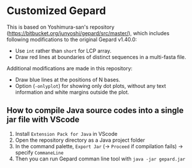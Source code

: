 # Customized Gepard

This is based on Yoshimura-san's repository (https://bitbucket.org/junyoshi/gepard/src/master/), which includes following modifications to the original Gepard v1.40.0:

- Use `int` rather than `short` for LCP array.
- Draw red lines at boundaries of distinct sequences in a multi-fasta file.

Additional modifications are made in this repository:

- Draw blue lines at the positions of N bases.
- Option (`-onlyplot`) for showing only dot plots, without any text information and white margins outside the plot.

## How to compile Java source codes into a single jar file with VScode

1. Install `Extension Pack for Java` in VScode
2. Open the repository directory as a Java project folder
3. In the command palette, `Export Jar` (-> `Proceed` if compilation fails) -> specify `CommaneLine`
4. Then you can run Gepard comman line tool with `java -jar gepard.jar`

